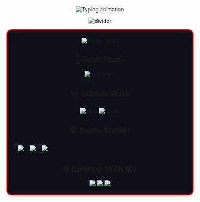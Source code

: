 <div align="center">
  <img src="https://readme-typing-svg.demolab.com?font=Fira+Code&weight=600&size=26&duration=4000&pause=1000&color=FF0000&background=000000&center=true&vCenter=true&width=460&lines=Hi+there+%F0%9F%91%8B%2C+I'm+Daniel;Frontend+Dev+%7C+14+y.o.+%7C+Russia" alt="Typing animation" />

![divider](https://raw.githubusercontent.com/AnderMendoza/AnderMendoza/main/assets/divider.png)

<div align="center" style="background: #0D1117; border: 3px solid #FF0000; border-radius: 15px; padding: 20px;">
  <img src="https://komarev.com/ghpvc/?username=kripo4ek&style=flat-square&color=red" alt="Profile views"/>
  
  <!-- Технологии -->
  <h2>🚀 Tech Stack</h2>
  <img src="https://skillicons.dev/icons?i=js,ts,react,nextjs,nodejs,html,css,sass,tailwind,git,github,vscode" alt="tech stack"/>
  
  <!-- Статистика -->
  <h2>📈 GitHub Stats</h2>
  <img src="https://github-readme-stats.vercel.app/api?username=kripo4ek&show_icons=true&theme=dark&title_color=FF0000&icon_color=FF0000&border_color=FF0000" alt="stats"/>
  <img src="https://github-readme-streak-stats.herokuapp.com/?user=kripo4ek&theme=dark&border=FF0000" alt="streak"/>
  
  <!-- PC Specs -->
  <h2>💻 Battle Station</h2>
  <table align="center">
    <tr>
      <td><img src="https://img.shields.io/badge/AMD-Ryzen_5_5600-FF0000?style=flat&logo=amd"/></td>
      <td><img src="https://img.shields.io/badge/NVIDIA-RTX_3060-FF0000?style=flat&logo=nvidia"/></td>
      <td><img src="https://img.shields.io/badge/RAM-32GB-FF0000?style=flat"/></td>
    </tr>
  </table>
  
  <!-- Соцсети -->
  <h2>🌐 Connect With Me</h2>
  <a href="https://t.me/kripo4ek" target="_blank">
    <img src="https://img.shields.io/badge/Telegram-FF0000?style=for-the-badge&logo=telegram&logoColor=white"/>
  </a>
  <a href="https://vk.com/kripo4ek" target="_blank">
    <img src="https://img.shields.io/badge/VK-FF0000?style=for-the-badge&logo=vk&logoColor=white"/>
  </a>
  <a href="https://discord.com/users/kripo4ek" target="_blank">
    <img src="https://img.shields.io/badge/Discord-FF0000?style=for-the-badge&logo=discord&logoColor=white"/>
  </a>
</div>

<!--
**kripo4/kripo4** is a ✨ _special_ ✨ repository because its `README.md` (this file) appears on your GitHub profile.

Here are some ideas to get you started:

- 🔭 I’m currently working on ...
- 🌱 I’m currently learning ...
- 👯 I’m looking to collaborate on ...
- 🤔 I’m looking for help with ...
- 💬 Ask me about ...
- 📫 How to reach me: ...
- 😄 Pronouns: ...
- ⚡ Fun fact: ...
-->
